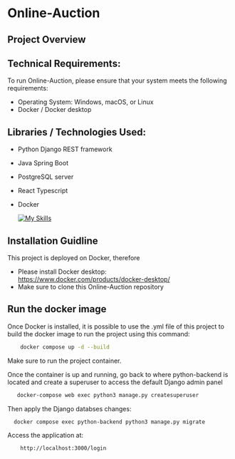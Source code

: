 # Online-Auction

## Project Overview

## Technical Requirements:
To run Online-Auction, please ensure that your system meets the following requirements:

- Operating System: Windows, macOS, or Linux
- Docker / Docker desktop 

## Libraries / Technologies Used:

- Python Django REST framework 
- Java Spring Boot 
- PostgreSQL server
- React Typescript
- Docker

  [![My Skills](https://skillicons.dev/icons?i=react,vue,flutter&perline=3)](https://skillicons.dev)

## Installation Guidline
This project is deployed on Docker, therefore 

- Please install Docker desktop: https://www.docker.com/products/docker-desktop/
- Make sure to clone this Online-Auction repository

## Run the docker image

Once Docker is installed, it is possible to use the .yml file of this project to build the docker image to run the project using this command: 
```bash 
    docker compose up -d --build 
```

Make sure to run the project container. 

Once the container is up and running, go back to where python-backend is located and create a superuser
to access the default Django admin panel 
```bash
   docker-compose web exec python3 manage.py createsuperuser
```
Then apply the Django databses changes:

```bash
  docker compose exec python-backend python3 manage.py migrate
```


Access the application at: 
``` bash
    http://localhost:3000/login 
```
